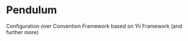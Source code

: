 Pendulum
========
Configuration over Convention Framework based on Yii Framework (and further more)
